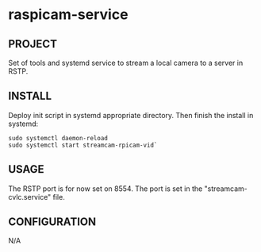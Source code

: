 # raspicam-service

## PROJECT
Set of tools and systemd service to stream a local camera to a server in RSTP.

## INSTALL
Deploy init script in systemd appropriate directory.
Then finish the install in systemd:
```
sudo systemctl daemon-reload
sudo systemctl start streamcam-rpicam-vid`
```

## USAGE
The RSTP port is for now set on 8554. The port is set in the "streamcam-cvlc.service" file.

## CONFIGURATION
N/A
